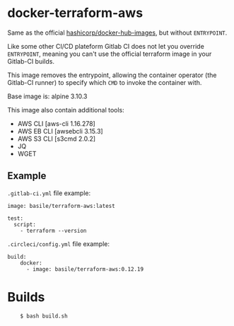 # docker-terraform-aws

Same as the official [hashicorp/docker-hub-images](https://github.com/hashicorp/docker-hub-images), but without `ENTRYPOINT`.

Like some other CI/CD plateform Gitlab CI does not let you override `ENTRYPOINT`, meaning you can't use the official terraform image in your Gitlab-CI builds.

This image removes the entrypoint, allowing the container operator (the Gitlab-CI runner) to specify which `CMD` to invoke the container with.

Base image is: alpine 3.10.3

This image also contain additional tools:
 * AWS CLI [aws-cli 1.16.278]
 * AWS EB CLI [awsebcli 3.15.3]
 * AWS S3 CLI [s3cmd 2.0.2]
 * JQ
 * WGET

## Example

`.gitlab-ci.yml` file example:

    image: basile/terraform-aws:latest

    test:
      script:
        - terraform --version


`.circleci/config.yml` file example:

    build:
        docker:
          - image: basile/terraform-aws:0.12.19


# Builds

```bash
    $ bash build.sh
```